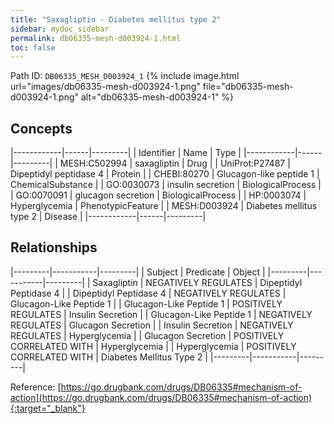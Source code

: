 ```yaml
---
title: "Saxagliptin - Diabetes mellitus type 2"
sidebar: mydoc_sidebar
permalink: db06335-mesh-d003924-1.html
toc: false 
---
```



Path ID: `DB06335_MESH_D003924_1`
{% include image.html url="images/db06335-mesh-d003924-1.png" file="db06335-mesh-d003924-1.png" alt="db06335-mesh-d003924-1" %}

## Concepts

|------------|------|---------|
| Identifier | Name | Type    |
|------------|------|---------|
| MESH:C502994 | saxagliptin | Drug |
| UniProt:P27487 | Dipeptidyl peptidase 4 | Protein |
| CHEBI:80270 | Glucagon-like peptide 1 | ChemicalSubstance |
| GO:0030073 | insulin secretion | BiologicalProcess |
| GO:0070091 | glucagon secretion | BiologicalProcess |
| HP:0003074 | Hyperglycemia | PhenotypicFeature |
| MESH:D003924 | Diabetes mellitus type 2 | Disease |
|------------|------|---------|

## Relationships

|---------|-----------|---------|
| Subject | Predicate | Object  |
|---------|-----------|---------|
| Saxagliptin | NEGATIVELY REGULATES | Dipeptidyl Peptidase 4 |
| Dipeptidyl Peptidase 4 | NEGATIVELY REGULATES | Glucagon-Like Peptide 1 |
| Glucagon-Like Peptide 1 | POSITIVELY REGULATES | Insulin Secretion |
| Glucagon-Like Peptide 1 | NEGATIVELY REGULATES | Glucagon Secretion |
| Insulin Secretion | NEGATIVELY REGULATES | Hyperglycemia |
| Glucagon Secretion | POSITIVELY CORRELATED WITH | Hyperglycemia |
| Hyperglycemia | POSITIVELY CORRELATED WITH | Diabetes Mellitus Type 2 |
|---------|-----------|---------|

Reference: [https://go.drugbank.com/drugs/DB06335#mechanism-of-action](https://go.drugbank.com/drugs/DB06335#mechanism-of-action){:target="_blank"}